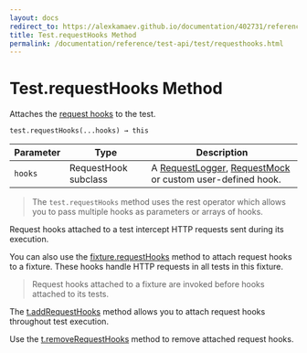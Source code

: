 ```yaml
---
layout: docs
redirect_to: https://alexkamaev.github.io/documentation/402731/reference/test-api/test/requesthooks
title: Test.requestHooks Method
permalink: /documentation/reference/test-api/test/requesthooks.html
---
```

# Test.requestHooks Method

Attaches the [request hooks](../../../guides/advanced-guides/intercept-http-requests.md) to the test.

```text
test.requestHooks(...hooks) → this
```

Parameter | Type | Description
--------- | ---- | ------------
`hooks`    | RequestHook subclass | A [RequestLogger](../requestlogger/README.md), [RequestMock](../requestmock/README.md) or custom user-defined hook.

> The `test.requestHooks` method uses the rest operator which allows you to pass multiple hooks as parameters or arrays of hooks.

Request hooks attached to a test intercept HTTP requests sent during its execution.

You can also use the [fixture.requestHooks](../fixture/requesthooks.md) method to attach request hooks to a fixture. These hooks handle HTTP requests in all tests in this fixture.

> Request hooks attached to a fixture are invoked before hooks attached to its tests.

The [t.addRequestHooks](../testcontroller/addrequesthooks.md) method allows you to attach request hooks throughout test execution.

Use the [t.removeRequestHooks](../testcontroller/removerequesthooks.md) method to remove attached request hooks.
